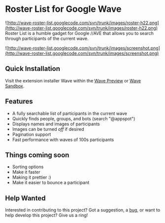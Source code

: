 # Roster List for Google Wave #

![http://wave-roster-list.googlecode.com/svn/trunk/images/roster-h22.png](http://wave-roster-list.googlecode.com/svn/trunk/images/roster-h22.png)
Roster List is a humble gadget for Google \/\/AVE that allows you to search through participants of the current wave.

![http://wave-roster-list.googlecode.com/svn/trunk/images/screenshot.png](http://wave-roster-list.googlecode.com/svn/trunk/images/screenshot.png)

## Quick Installation ##
Visit the extension installer Wave within the [Wave Preview](https://wave.google.com/wave/#restored:wave:googlewave.com!w%252Bk2VcYCfkA) or [Wave Sandbox](https://wave.google.com/a/wavesandbox.com/#restored:wave:wavesandbox.com!w%252ByUWu0XBCA).

## Features ##
  * A fully searchable list of participants in the current wave
  * Quickly finds people, groups, and bots (search "@appspot")
  * Displays names and images of participants
  * Images can be turned _off_ if desired
  * Pagination support
  * Fast performance with waves of 100s participants

## Things coming soon ##
  * Sorting options
  * Make it faster
  * Making it prettier :)
  * Make it easier to bounce a participant

## Help Wanted ##
Interested in contributing to this project?  Got a suggestion, a [bug](http://code.google.com/p/wave-roster-list/issues/list), or want to help develop this project? Give us a ring!